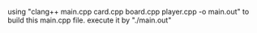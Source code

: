 using "clang++ main.cpp card.cpp board.cpp player.cpp -o main.out" to build this main.cpp file.
execute it by "./main.out"